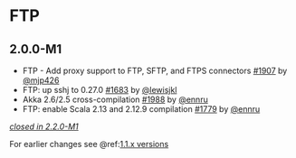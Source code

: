 # FTP

## 2.0.0-M1

- FTP - Add proxy support to FTP, SFTP, and FTPS connectors [#1907](https://github.com/akka/alpakka/pull/1907) by [@mjp426](https://github.com/mjp426)
- FTP: up sshj to 0.27.0 [#1683](https://github.com/akka/alpakka/pull/1683) by [@lewisjkl](https://github.com/lewisjkl)
- Akka 2.6/2.5 cross-compilation [#1988](https://github.com/akka/alpakka/issues/1988) by [@ennru](https://github.com/ennru)
- FTP: enable Scala 2.13 and 2.12.9 compilation [#1779](https://github.com/akka/alpakka/pull/1779) by [@ennru](https://github.com/ennru)

[*closed in 2.2.0-M1*](https://github.com/akka/alpakka/issues?q=is%3Aclosed+milestone%3A2.0.0-M1+label%3Ap%3Aftp)

For earlier changes see @ref:[1.1.x versions](../1.1.x/ftp.md)
